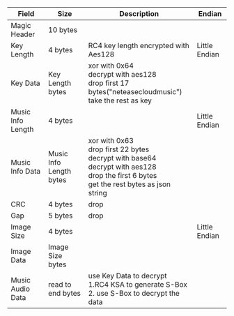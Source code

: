 | Field | Size | Description | Endian |
|-------|------|-------------|--------|
| Magic Header | 10 bytes |
| Key Length | 4 bytes | RC4 key length encrypted with Aes128 | Little Endian |
| Key Data | Key Length bytes | xor with 0x64 <br /> decrypt with aes128 <br />drop first 17 bytes("neteasecloudmusic") <br /> take the rest as key |
| Music Info Length | 4 bytes |  | Little Endian |
| Music Info Data | Music Info Length bytes | xor with 0x63 <br /> drop first 22 bytes <br /> decrypt with base64 <br /> decrypt with aes128 <br /> drop the first 6 bytes <br /> get the rest bytes as json string |
| CRC | 4 bytes | drop |
| Gap | 5 bytes | drop |
| Image Size | 4 bytes |  | Little Endian |
| Image Data | Image Size bytes |
| Music Audio Data | read to end bytes | use Key Data to decrypt <br /> 1.RC4 KSA to generate S-Box <br /> 2. use S-Box to decrypt the data